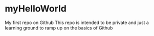 # myHelloWorld
My first repo on Github
This repo is intended to be private and just a learning ground to ramp up on the basics of Github
